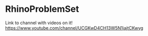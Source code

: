 # RhinoProblemSet

Link to channel with videos on it!
https://www.youtube.com/channel/UCGKwD4CH13W5N1jajtCKwyg

